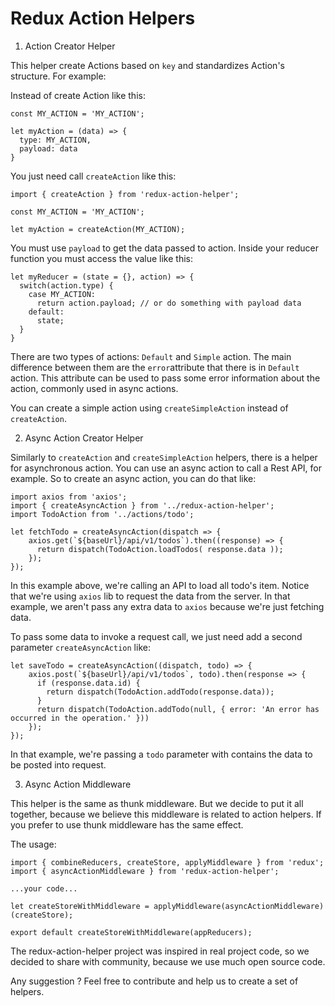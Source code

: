 Redux Action Helpers
======================

1. Action Creator Helper

This helper create Actions based on ```key``` and standardizes Action's structure. For example:

Instead of create Action like this:
```
const MY_ACTION = 'MY_ACTION';

let myAction = (data) => {
  type: MY_ACTION,
  payload: data
}
```

You just need call ```createAction``` like this:

```
import { createAction } from 'redux-action-helper';

const MY_ACTION = 'MY_ACTION';

let myAction = createAction(MY_ACTION);
```

You must use ```payload``` to get the data passed to action. Inside your reducer function you must access the value like this:

```
let myReducer = (state = {}, action) => {
  switch(action.type) {
    case MY_ACTION:
      return action.payload; // or do something with payload data
    default:
      state;
  }
}
```

There are two types of actions: ```Default``` and ```Simple``` action. The main difference between them are the ```error```attribute that there is in ```Default``` action. This attribute can be used to pass some error information about the action, commonly used in async actions.

You can create a simple action using ```createSimpleAction``` instead of ```createAction```.

2. Async Action Creator Helper

Similarly to ```createAction``` and ```createSimpleAction``` helpers, there is a helper for asynchronous action. You can use an async action to call a Rest API, for example. So to create an async action, you can do that like:

```
import axios from 'axios';
import { createAsyncAction } from '../redux-action-helper';
import TodoAction from '../actions/todo';

let fetchTodo = createAsyncAction(dispatch => {
    axios.get(`${baseUrl}/api/v1/todos`).then((response) => {
      return dispatch(TodoAction.loadTodos( response.data ));
    });
});
```

In this example above, we're calling an API to load all todo's item. Notice that we're using ```axios``` lib to request the data from the server. In that example, we aren't pass any extra data to ```axios``` because we're just fetching data.

To pass some data to invoke a request call, we just need add a second parameter ```createAsyncAction``` like:

```
let saveTodo = createAsyncAction((dispatch, todo) => {
    axios.post(`${baseUrl}/api/v1/todos`, todo).then(response => {
      if (response.data.id) {
        return dispatch(TodoAction.addTodo(response.data));
      }
      return dispatch(TodoAction.addTodo(null, { error: 'An error has occurred in the operation.' }))
    });
});
```

In that example, we're passing a ```todo``` parameter with contains the data to be posted into request.

3. Async Action Middleware

This helper is the same as thunk middleware. But we decide to put it all together, because we believe this middleware is related to action helpers. If you prefer to use thunk middleware has the same effect.

The usage:
```
import { combineReducers, createStore, applyMiddleware } from 'redux';
import { asyncActionMiddleware } from 'redux-action-helper';

...your code...

let createStoreWithMiddleware = applyMiddleware(asyncActionMiddleware)(createStore);

export default createStoreWithMiddleware(appReducers);
```

The redux-action-helper project was inspired in real project code, so we decided to share with community, because we use much open source code.

Any suggestion ? Feel free to contribute and help us to create a set of helpers.

